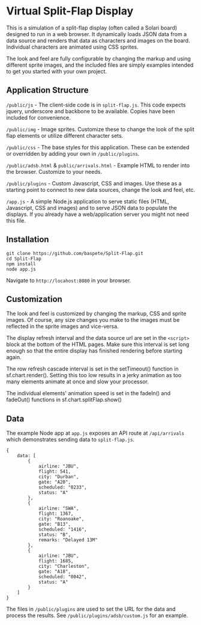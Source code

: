 # Virtual Split-Flap Display

This is a simulation of a split-flap display (often called a Solari board) designed to run in a web browser. It dynamically loads JSON data from a data source and renders that data as characters and images on the board. Individual characters are animated using CSS sprites.

The look and feel are fully configurable by changing the markup and using different sprite images, and the included files are simply examples intended to get you started with your own project.

## Application Structure

`/public/js` - The client-side code is in `split-flap.js`. This code expects jquery, underscore and backbone to be available. Copies have been included for convenience.

`/public/img` - Image sprites. Customize these to change the look of the split flap elements or utilize different character sets.

`/public/css` - The base styles for this application. These can be extended or overridden by adding your own in `/public/plugins`.

`/public/adsb.html` & `public/arrivals.html` - Example HTML to render into the browser. Customize to your needs.

`/public/plugins` - Custom Javascript, CSS and images. Use these as a starting point to connect to new data sources, change the look and feel, etc.

`/app.js` - A simple Node.js application to serve static files (HTML, Javascript, CSS and images) and to serve JSON data to populate the displays. If you already have a web/application server you might not need this file.

## Installation

```
git clone https://github.com/baspete/Split-Flap.git
cd Split-Flap
npm install
node app.js
```

Navigate to `http://locahost:8080` in your browser.

## Customization

The look and feel is customized by changing the markup, CSS and sprite images. Of course, any size changes you make to the images must be reflected in the sprite images and vice-versa.

The display refresh interval and the data source url are set in the `<script>` block at the bottom of the HTML pages. Make sure this interval is set long enough so that the entire display has finished rendering before starting again.

The row refresh cascade interval is set in the setTimeout() function in sf.chart.render(). Setting this too low results in a jerky animation as too many elements animate at once and slow your processor.

The individual elements' animation speed is set in the fadeIn() and fadeOut() functions in sf.chart.splitFlap.show()

## Data

The example Node app at `app.js` exposes an API route at `/api/arrivals` which demonstrates sending data to `split-flap.js`.

```
{
    data: [
        {
            airline: "JBU",
            flight: 541,
            city: "Durban",
            gate: "A20",
            scheduled: "0233",
            status: "A"
        },
        {
            airline: "SWA",
            flight: 1367,
            city: "Roanoake",
            gate: "B13",
            scheduled: "1416",
            status: "B",
            remarks: "Delayed 13M"
        },
        {
            airline: "JBU",
            flight: 1685,
            city: "Charleston",
            gate: "A18",
            scheduled: "0042",
            status: "A"
        }
    ]
}
```

The files in `/public/plugins` are used to set the URL for the data and process the results. See `/public/plugins/adsb/custom.js` for an example.
